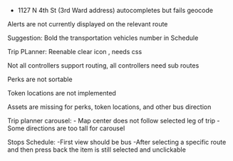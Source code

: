 - 1127 N 4th St (3rd Ward address) autocompletes but fails geocode

Alerts are not currently displayed on the relevant route 

Suggestion: Bold the transportation vehicles number in Schedule

Trip PLanner:
Reenable clear icon , needs css

Not all controllers support routing, all controllers need sub routes

Perks are not sortable

Token locations are not implemented

Assets are missing for perks, token locations, and other bus direction

Trip planner carousel:
	- Map center does not follow selected leg of trip
	- Some directions are too tall for carousel

Stops Schedule:
	-First view should be bus
	-After selecting a specific route and then press back the item is still selected and unclickable
